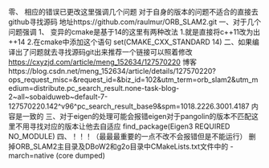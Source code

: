 零、
相应的错误已更改这里强调几个问题
对于自身的版本的问题不适合的直接去github寻找源码
地址https://github.com/raulmur/ORB_SLAM2.git
一、对于几个问题强调
1、 变异的cmake是基于14的这里有两种改法
1.就是直接将c++11改为出++14
2.在cmake中添加这个语句
set(CMAKE_CXX_STANDARD 14)
二、如果编译出了问题就去寻找源码git出来推荐一个链接可以照着修改
https://cxyzjd.com/article/meng_152634/127570220
博客https://blog.csdn.net/meng_152634/article/details/127570220?ops_request_misc=&request_id=&biz_id=102&utm_term=orb_slam2&utm_medium=distribute.pc_search_result.none-task-blog-2~all~sobaiduweb~default-7-127570220.142^v96^pc_search_result_base9&spm=1018.2226.3001.4187
内容是一致的
三、对于eigen的处理可能会报错eigen对于pangolin的版本不匹配这里不用寻找对应的版本让他去自适应
find_package(Eigen3  REQUIRED NO_MODULE)
四、！！！（最最最重要的一点不改不会报错但是不能运行）
 删掉ORB_SLAM2主目录及DBoW2和g2o目录中CMakeLists.txt文件中的 -march=native
 (core dumped)
 
